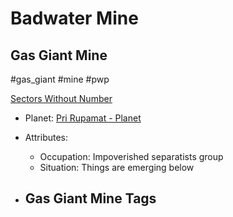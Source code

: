 # Badwater Mine
## Gas Giant Mine

#gas_giant #mine #pwp 

[Sectors Without Number](https://sectorswithoutnumber.com/sector/bfDcBzTtgpeyLUfwzjio/gasGiantMine/tFuQ00hwK2kcsgBhYYGn)

- Planet: [Pri Rupamat - Planet](../../../Gaming/StarsWithoutNumber/PiratesWithoutPlunder/Pri%20Rupamat%20-%20Planet.md)

- Attributes:
   -   Occupation: Impoverished separatists group
   -   Situation: Things are emerging below

- Gas Giant Mine Tags
	-  
